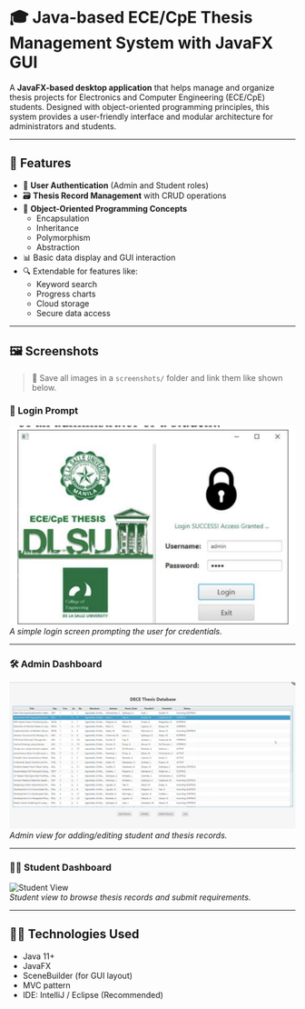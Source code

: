 # 🎓 Java-based ECE/CpE Thesis Management System with JavaFX GUI

A **JavaFX-based desktop application** that helps manage and organize thesis projects for Electronics and Computer Engineering (ECE/CpE) students. Designed with object-oriented programming principles, this system provides a user-friendly interface and modular architecture for administrators and students.

---

## 📌 Features

- 🔐 **User Authentication** (Admin and Student roles)
- 🗃️ **Thesis Record Management** with CRUD operations
- 🧠 **Object-Oriented Programming Concepts**
  - Encapsulation
  - Inheritance
  - Polymorphism
  - Abstraction
- 📊 Basic data display and GUI interaction
- 🔍 Extendable for features like:
  - Keyword search
  - Progress charts
  - Cloud storage
  - Secure data access

---

## 🖼️ Screenshots

> 📂 Save all images in a `screenshots/` folder and link them like shown below.

### 🔐 Login Prompt
![Login](screenshots/login_success.png)  
*A simple login screen prompting the user for credentials.*

---

### 🛠️ Admin Dashboard
![Admin View](screenshots/thesis_database.png)  
*Admin view for adding/editing student and thesis records.*

---

### 👨‍🎓 Student Dashboard
![Student View](screenshots/student_view.png)  
*Student view to browse thesis records and submit requirements.*

---

## 🧑‍💻 Technologies Used

- Java 11+
- JavaFX
- SceneBuilder (for GUI layout)
- MVC pattern
- IDE: IntelliJ / Eclipse (Recommended)

